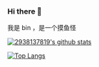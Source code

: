 ### Hi there 👋

<!--
**2938137849/2938137849** is a ✨ _special_ ✨ repository because its `README.md` (this file) appears on your GitHub profile.

Here are some ideas to get you started:

- 🔭 I’m currently working on ...
- 🌱 I’m currently learning ...
- 👯 I’m looking to collaborate on ...
- 🤔 I’m looking for help with ...
- 💬 Ask me about ...
- 📫 How to reach me: ...
- 😄 Pronouns: ...
- ⚡ Fun fact: ...
-->

我是 bin ，是一个摸鱼怪

[![2938137819's github stats](https://github-readme-stats.vercel.app/api?username=2938137849&show_icons=true)](https://github.com/anuraghazra/github-readme-stats)  

[![Top Langs](https://github-readme-stats.vercel.app/api/top-langs/?username=2938137849)](https://github.com/anuraghazra/github-readme-stats)  
